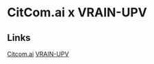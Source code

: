 # CitCom.ai x VRAIN-UPV

## Links
[Citcom.ai](https://citcom.ai/)
[VRAIN-UPV](https://vrain.upv.es/)
